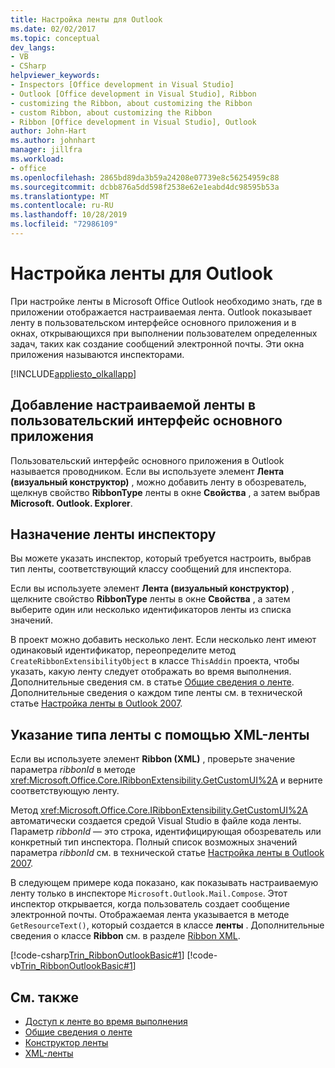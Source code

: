 ```yaml
---
title: Настройка ленты для Outlook
ms.date: 02/02/2017
ms.topic: conceptual
dev_langs:
- VB
- CSharp
helpviewer_keywords:
- Inspectors [Office development in Visual Studio]
- Outlook [Office development in Visual Studio], Ribbon
- customizing the Ribbon, about customizing the Ribbon
- custom Ribbon, about customizing the Ribbon
- Ribbon [Office development in Visual Studio], Outlook
author: John-Hart
ms.author: johnhart
manager: jillfra
ms.workload:
- office
ms.openlocfilehash: 2865bd89da3b59a24208e07739e8c56254959c88
ms.sourcegitcommit: dcbb876a5dd598f2538e62e1eabd4dc98595b53a
ms.translationtype: MT
ms.contentlocale: ru-RU
ms.lasthandoff: 10/28/2019
ms.locfileid: "72986109"
---
```

# <a name="customize-a-ribbon-for-outlook"></a>Настройка ленты для Outlook
  При настройке ленты в Microsoft Office Outlook необходимо знать, где в приложении отображается настраиваемая лента. Outlook показывает ленту в пользовательском интерфейсе основного приложения и в окнах, открывающихся при выполнении пользователем определенных задач, таких как создание сообщений электронной почты. Эти окна приложения называются инспекторами.

 [!INCLUDE[appliesto_olkallapp](../vsto/includes/appliesto-olkallapp-md.md)]

## <a name="add-a-custom-ribbon-to-the-main-application-ui"></a>Добавление настраиваемой ленты в пользовательский интерфейс основного приложения
 Пользовательский интерфейс основного приложения в Outlook называется проводником. Если вы используете элемент **Лента (визуальный конструктор)** , можно добавить ленту в обозреватель, щелкнув свойство **RibbonType** ленты в окне **Свойства** , а затем выбрав **Microsoft. Outlook. Explorer**.

## <a name="assign-a-ribbon-to-an-inspector"></a>Назначение ленты инспектору
 Вы можете указать инспектор, который требуется настроить, выбрав тип ленты, соответствующий классу сообщений для инспектора.

 Если вы используете элемент **Лента (визуальный конструктор)** , щелкните свойство **RibbonType** ленты в окне **Свойства** , а затем выберите один или несколько идентификаторов ленты из списка значений.

 В проект можно добавить несколько лент. Если несколько лент имеют одинаковый идентификатор, переопределите метод `CreateRibbonExtensibilityObject` в классе `ThisAddin` проекта, чтобы указать, какую ленту следует отображать во время выполнения. Дополнительные сведения см. в статье [Общие сведения о ленте](../vsto/ribbon-overview.md). Дополнительные сведения о каждом типе ленты см. в технической статье [Настройка ленты в Outlook 2007](/previous-versions/office/developer/office-2007/bb226712(v=office.12)).

## <a name="specify-the-ribbon-type-by-using-ribbon-xml"></a>Указание типа ленты с помощью XML-ленты
 Если вы используете элемент **Ribbon (XML)** , проверьте значение параметра *ribbonId* в методе <xref:Microsoft.Office.Core.IRibbonExtensibility.GetCustomUI%2A> и верните соответствующую ленту.

 Метод <xref:Microsoft.Office.Core.IRibbonExtensibility.GetCustomUI%2A> автоматически создается средой Visual Studio в файле кода ленты. Параметр *ribbonId* — это строка, идентифицирующая обозреватель или конкретный тип инспектора. Полный список возможных значений параметра *ribbonId* см. в технической статье [Настройка ленты в Outlook 2007](/previous-versions/office/developer/office-2007/bb226712(v=office.12)).

 В следующем примере кода показано, как показывать настраиваемую ленту только в инспекторе `Microsoft.Outlook.Mail.Compose`. Этот инспектор открывается, когда пользователь создает сообщение электронной почты. Отображаемая лента указывается в методе `GetResourceText()`, который создается в классе **ленты** . Дополнительные сведения о классе **Ribbon** см. в разделе [Ribbon XML](../vsto/ribbon-xml.md).

 [!code-csharp[Trin_RibbonOutlookBasic#1](../vsto/codesnippet/CSharp/Trin_RibbonOutlookBasic/Ribbon1.cs#1)]
 [!code-vb[Trin_RibbonOutlookBasic#1](../vsto/codesnippet/VisualBasic/Trin_RibbonOutlookBasic/Ribbon1.vb#1)]

## <a name="see-also"></a>См. также
- [Доступ к ленте во время выполнения](../vsto/accessing-the-ribbon-at-run-time.md)
- [Общие сведения о ленте](../vsto/ribbon-overview.md)
- [Конструктор ленты](../vsto/ribbon-designer.md)
- [XML-ленты](../vsto/ribbon-xml.md)
